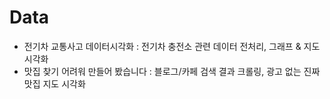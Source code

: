 # Data
- 전기차 교통사고 데이터시각화 : 전기차 충전소 관련 데이터 전처리, 그래프 & 지도 시각화
- 맛집 찾기 어려워 만들어 봤습니다 : 블로그/카페 검색 결과 크롤링, 광고 없는 진짜 맛집 지도 시각화
